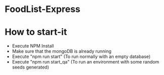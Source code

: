 # FoodList-Express

# How to start-it

- Execute NPM Install
- Make sure that the mongoDB is already running
- Execute "npm run start" (To run normally with an empty database)
- Execute "npm run start_qa" (To run an environment with some random seeds generated)
